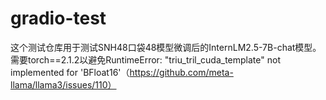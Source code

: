 # gradio-test
这个测试仓库用于测试SNH48口袋48模型微调后的InternLM2.5-7B-chat模型。需要torch==2.1.2以避免RuntimeError: "triu_tril_cuda_template" not implemented for 'BFloat16'（https://github.com/meta-llama/llama3/issues/110）
